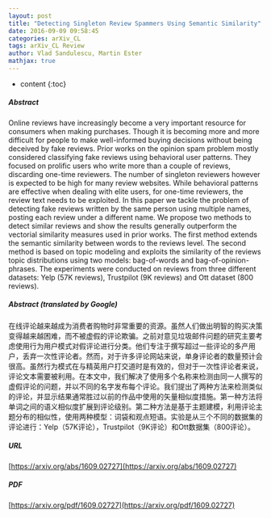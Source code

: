 ```yaml
---
layout: post
title: "Detecting Singleton Review Spammers Using Semantic Similarity"
date: 2016-09-09 09:58:45
categories: arXiv_CL
tags: arXiv_CL Review
author: Vlad Sandulescu, Martin Ester
mathjax: true
---
```


* content
{:toc}

##### Abstract
Online reviews have increasingly become a very important resource for consumers when making purchases. Though it is becoming more and more difficult for people to make well-informed buying decisions without being deceived by fake reviews. Prior works on the opinion spam problem mostly considered classifying fake reviews using behavioral user patterns. They focused on prolific users who write more than a couple of reviews, discarding one-time reviewers. The number of singleton reviewers however is expected to be high for many review websites. While behavioral patterns are effective when dealing with elite users, for one-time reviewers, the review text needs to be exploited. In this paper we tackle the problem of detecting fake reviews written by the same person using multiple names, posting each review under a different name. We propose two methods to detect similar reviews and show the results generally outperform the vectorial similarity measures used in prior works. The first method extends the semantic similarity between words to the reviews level. The second method is based on topic modeling and exploits the similarity of the reviews topic distributions using two models: bag-of-words and bag-of-opinion-phrases. The experiments were conducted on reviews from three different datasets: Yelp (57K reviews), Trustpilot (9K reviews) and Ott dataset (800 reviews).

##### Abstract (translated by Google)
在线评论越来越成为消费者购物时非常重要的资源。虽然人们做出明智的购买决策变得越来越困难，而不被虚假的评论欺骗。之前对意见垃圾邮件问题的研究主要考虑使用行为用户模式对假评论进行分类。他们专注于撰写超过一些评论的多产用户，丢弃一次性评论者。然而，对于许多评论网站来说，单身评论者的数量预计会很高。虽然行为模式在与精英用户打交道时是有效的，但对于一次性评论者来说，评论文本需要被利用。在本文中，我们解决了使用多个名称来检测由同一人撰写的虚假评论的问题，并以不同的名字发布每个评论。我们提出了两种方法来检测类似的评论，并显示结果通常胜过以前的作品中使用的矢量相似度措施。第一种方法将单词之间的语义相似度扩展到评论级别。第二种方法是基于主题建模，利用评论主题分布的相似性，使用两种模型：词袋和观点短语。实验是从三个不同的数据集的评论进行：Yelp（57K评论），Trustpilot（9K评论）和Ott数据集（800评论）。

##### URL
[https://arxiv.org/abs/1609.02727](https://arxiv.org/abs/1609.02727)

##### PDF
[https://arxiv.org/pdf/1609.02727](https://arxiv.org/pdf/1609.02727)

